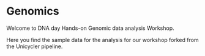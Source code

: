 # Genomics
Welcome to DNA day Hands-on Genomic data analysis Workshop.

Here you find the sample data for the analysis for our workshop forked from the Unicycler pipeline.
